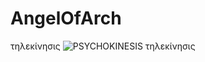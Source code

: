 # AngelOfArch
τηλεκίνησις
![PSYCHOKINESIS τηλεκίνησις](https://github.com/mykeTheArchAngel/AngelOfArch/assets/10962678/e5352d38-7880-4a5f-9854-e5ec4aeb1d52)

